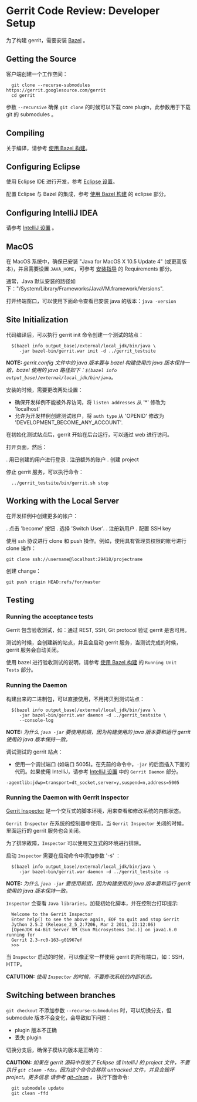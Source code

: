 # Gerrit Code Review: Developer Setup

为了构建 gerrit，需要安装 [Bazel](https://bazel.build/) 。

## Getting the Source

客户端创建一个工作空间：

```
  git clone --recurse-submodules https://gerrit.googlesource.com/gerrit
  cd gerrit
```

参数 `--recursive` 确保 `git clone` 的时候可以下载 core plugin，此参数用于下载 git 的 submodules 。

## Compiling

关于编译，请参考 [使用 Bazel 构建](dev-bazel.md)。

## Configuring Eclipse

使用 Eclipse IDE 进行开发，参考 [Eclipse 设置](dev-eclipse.md)。

配置 Eclipse 与 Bazel 的集成，参考 [使用 Bazel 构建](dev-bazel.md) 的 eclipse 部分。

## Configuring IntelliJ IDEA

请参考 [IntelliJ 设置](dev-intellij.md) 。

## MacOS

在 MacOS 系统中，确保已安装 "Java for MacOS X 10.5 Update 4" (或更高版本)，并且需要设置 `JAVA_HOME`，可参考 [安装指导](install.md) 的 Requirements 部分。

通常，Java 默认安装的路径如下："/System/Library/Frameworks/JavaVM.framework/Versions".

打开终端窗口，可以使用下面命令查看已安装 java 的版本：`java -version`

## Site Initialization

代码编译后，可以执行 gerrit init 命令创建一个测试的站点：

```shell
  $(bazel info output_base)/external/local_jdk/bin/java \
     -jar bazel-bin/gerrit.war init -d ../gerrit_testsite
```
**NOTE:**
*gerrit.config 文件中的 java 版本要与 bazel 构建使用的 java 版本保持一致，bazel 使用的 java 路径如下：`$(bazel info output_base)/external/local_jdk/bin/java`。*

安装的时候，需要更改两处设置：

*  确保开发样例不能被外界访问，将 `listen addresses` 从 '*' 修改为 'localhost'
*  允许为开发样例创建测试账户，将 `auth type` 从 'OPENID' 修改为 'DEVELOPMENT_BECOME_ANY_ACCOUNT'.

在初始化测试站点后，gerrit 开始在后台运行，可以通过 web 进行访问。

打开页面，然后：

.  用已创建的用户进行登录
.  注册额外的账户
.  创建 project

停止 gerrit 服务，可以执行命令：

```shell
  ../gerrit_testsite/bin/gerrit.sh stop
```

## Working with the Local Server

在开发样例中创建更多的帐户：

.  点击 'become' 按钮
.  选择 'Switch User'.
.  注册新用户
.  配置 SSH key

使用 `ssh` 协议进行 clone 和 push 操作。例如，使用具有管理员权限的帐号进行 clone 操作：

```shell
git clone ssh://username@localhost:29418/projectname
```

创建 change：

```shell
git push origin HEAD:refs/for/master
```

## Testing

### Running the acceptance tests

Gerrit 包含验收测试，如：通过 REST, SSH, Git protocol 验证 gerrit 是否可用。

测试的时候，会创建新的站点，并且会启动 gerrit 服务，当测试完成的时候，gerrit 服务会自动关闭。

使用 bazel 进行验收测试的说明，请参考 [使用 Bazel 构建](dev-bazel.md) 的 `Running Unit Tests` 部分。

### Running the Daemon

构建出来的二进制包，可以直接使用，不用拷贝到测试站点：

```shell
  $(bazel info output_base)/external/local_jdk/bin/java \
     -jar bazel-bin/gerrit.war daemon -d ../gerrit_testsite \
     --console-log
```

**NOTE:**
*为什么 `java -jar` 要使用前缀，因为构建使用的 java 版本要和运行 gerrit 使用的 java 版本保持一致。*

调试测试的 gerrit 站点：

* 使用一个调试端口 (如端口 5005)。在先前的命令中，`-jar` 的后面插入下面的代码。如果使用 IntelliJ，请参考 [IntelliJ 设置](dev-intellij.md) 中的 `Gerrit Daemon` 部分。

```
-agentlib:jdwp=transport=dt_socket,server=y,suspend=n,address=5005
```

### Running the Daemon with Gerrit Inspector

[Gerrit Inspector](dev-inspector.md) 是一个交互式的脚本环境，用来查看和修改系统的内部状态。

`Gerrit Inspector` 在系统的控制器中使用，当 `Gerrit Inspector` 关闭的时候，里面运行的 gerrit 服务也会关闭。

为了排除故障，`Inspector` 可以使用交互式的环境进行排除。

启动 `Inspector` 需要在启动命令中添加参数 '-s' ：

```shell
  $(bazel info output_base)/external/local_jdk/bin/java \
     -jar bazel-bin/gerrit.war daemon -d ../gerrit_testsite -s
```

**NOTE:**
*为什么 `java -jar` 要使用前缀，因为构建使用的 java 版本要和运行 gerrit 使用的 java 版本保持一致。*

`Inspector` 会查看 `Java libraries`，加载初始化脚本，并在控制台打印提示:

```
  Welcome to the Gerrit Inspector
  Enter help() to see the above again, EOF to quit and stop Gerrit
  Jython 2.5.2 (Release_2_5_2:7206, Mar 2 2011, 23:12:06)
  [OpenJDK 64-Bit Server VM (Sun Microsystems Inc.)] on java1.6.0 running for
  Gerrit 2.3-rc0-163-g01967ef
  >>>
```

当 `Inspector` 启动的时候，可以像正常一样使用 gerrit 的所有端口，如：SSH，HTTP。

**CATUTION:**
*使用 `Inspector` 的时候，不要修改系统的内部状态。*

## Switching between branches

`git checkout` 不添加参数 `--recurse-submodules` 时，可以切换分支，但 submodule 版本不会变化，会导致如下问题：

*  plugin 版本不正确
*  丢失 plugin

切换分支后，确保子模块的版本是正确的：

**CAUTION:**
*如果在 gerrit 源码中存放了 Eclipse 或 IntelliJ 的 project 文件，不要执行 `git clean -fdx`。因为这个命令会移除 untracked 文件，并且会毁坏 project。更多信息 请参考 [git-clean](https://git-scm.com/docs/git-clean) 。*
执行下面命令:

```shell
  git submodule update
  git clean -ffd
```

